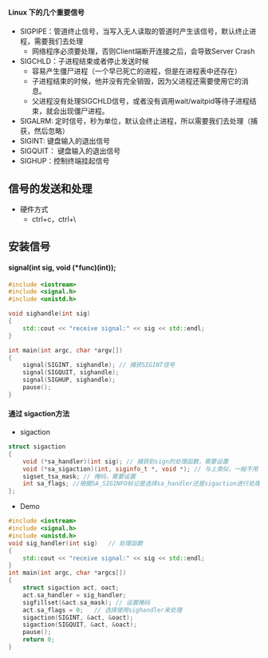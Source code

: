 #### Linux 下的几个重要信号
- SIGPIPE：管道终止信号，当写入无人读取的管道时产生该信号，默认终止进程，需要我们去处理
    - 网络程序必须要处理，否则Client端断开连接之后，会导致Server Crash
- SIGCHLD：子进程结束或者停止发送时候
    - 容易产生僵尸进程（一个早已死亡的进程，但是在进程表中还存在）
    - 子进程结束的时候，他并没有完全销毁，因为父进程还需要使用它的消息。
    - 父进程没有处理SIGCHLD信号，或者没有调用wait/waitpid等待子进程结束，就会出现僵尸进程。
- SIGALRM: 定时信号，秒为单位，默认会终止进程，所以需要我们去处理（捕获，然后忽略）
- SIGINT: 键盘输入的退出信号
- SIGQUIT： 键盘输入的退出信号
- SIGHUP：控制终端挂起信号

## 信号的发送和处理
- 硬件方式
    - ctrl+c，ctrl+\
## 安装信号
#### signal(int sig, void (*func)(int));
```c++
#include <iostream>
#include <signal.h>
#include <unistd.h>

void sighandle(int sig)
{
    std::cout << "receive signal:" << sig << std::endl;
}

int main(int argc, char *argv[])
{
    signal(SIGINT, sighandle); // 捕获SIGINT信号
    signal(SIGQUIT, sighandle);
    signal(SIGHUP, sighandle);
    pause();
}
```

#### 通过 sigaction方法
- sigaction
```c++
struct sigaction
{
    void (*sa_handler)(int sig); // 捕获到sign的处理函数，需要设置
    void (*sa_sigaction)(int, siginfo_t *, void *); // 与上类似，一般不用
    sigset_tsa_mask; // 掩码，需要设置
    int sa_flags; //根据SA_SIGINFO标记是选择sa_handler还是sigaction进行处理，需要设置
};
```
- Demo
```c++
#include <iostream>
#include <signal.h>
#include <unistd.h>
void sig_handler(int sig)   // 处理函数
{
    std::cout << "receive signal:" << sig << std::endl;
}
int main(int argc, char *argcs[])
{
    struct sigaction act, oact;
    act.sa_handler = sig_handler;
    sigfillset(&act.sa_mask); // 设置掩码
    act.sa_flags = 0;   // 选择使用sighandler来处理
    sigaction(SIGINT, &act, &oact);
    sigaction(SIGQUIT, &act, &oact);
    pause();
    return 0;
}
```